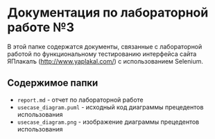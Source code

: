 # Документация по лабораторной работе №3

В этой папке содержатся документы, связанные с лабораторной работой по функциональному тестированию интерфейса сайта ЯПлакалъ (http://www.yaplakal.com/) с использованием Selenium.

## Содержимое папки

- `report.md` - отчет по лабораторной работе
- `usecase_diagram.puml` - исходный код диаграммы прецедентов использования
- `usecase_diagram.png` - изображение диаграммы прецедентов использования
